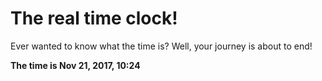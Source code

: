 # The real time clock!

Ever wanted to know what the time is? Well, your journey is about to end!

**The time is Nov 21, 2017, 10:24**